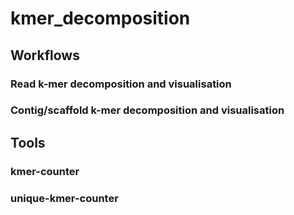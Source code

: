 # kmer_decomposition

## Workflows
### Read k-mer decomposition and visualisation
### Contig/scaffold k-mer decomposition and visualisation

## Tools
### kmer-counter
### unique-kmer-counter
